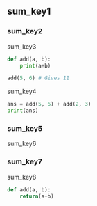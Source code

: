 ## sum_key1
### sum_key2
sum_key3


```python
def add(a, b):
    print(a+b)

add(5, 6) # Gives 11
```
sum_key4

```python
ans = add(5, 6) + add(2, 3)
print(ans)
```
### sum_key5
sum_key6

### sum_key7
sum_key8

```python
def add(a, b):
    return(a+b)
```
